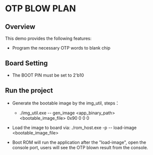 # OTP BLOW PLAN

## Overview

This demo provides the following features:
- Program the necessary OTP words to blank chip

## Board Setting

- The BOOT PIN must be set to 2'b10


## Run the project

- Generate the bootable image by the img_util, steps：
    - ./img_util.exe -- gen_image <app_binary_path> <bootable_image_file> 0x90 0 0 0

- Load the image to board via:
  ./rom_host.exe -p <COMx> -- load-image <bootable_image_file>


- Boot ROM will run the application after the "load-image", open the console port, users will see the OTP blown result from the console.
